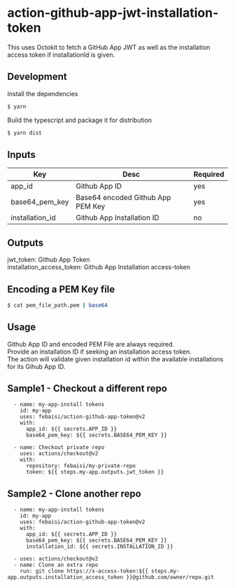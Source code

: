 # action-github-app-jwt-installation-token

This uses Octokit to fetch a GitHub App JWT as well as the installation access token if installationId is given.

## Development

Install the dependencies
```bash
$ yarn
```

Build the typescript and package it for distribution
```bash
$ yarn dist
```

## Inputs
| Key | Desc | Required |
| ------ | ------ | ------ |
| app_id | Github App ID | yes |
| base64_pem_key | Base64 encoded Github App PEM Key | yes |
| installation_id | Github App Installation ID | no |

## Outputs
jwt_token: Github App Token <br/>
installation_access_token: Github App Installation access-token <br/>

## Encoding a PEM Key file
```sh
$ cat pem_file_path.pem | base64
```

## Usage
Github App ID and encoded PEM File are always required. <br/>
Provide an installation ID if seeking an installation access token.<br>
The action will validate given installation id within the available installations for its Gihub App ID.

## Sample1 - Checkout a different repo
```
  - name: my-app-install tokens
    id: my-app
    uses: febaisi/action-github-app-token@v2
    with:
      app_id: ${{ secrets.APP_ID }}
      base64_pem_key: ${{ secrets.BASE64_PEM_KEY }}

  - name: Checkout private repo
    uses: actions/checkout@v2
    with:
      repository: febaisi/my-private-repo
      token: ${{ steps.my-app.outputs.jwt_token }}
```

## Sample2 - Clone another repo
```
  - name: my-app-install tokens
    id: my-app
    uses: febaisi/action-github-app-token@v2
    with:
      app_id: ${{ secrets.APP_ID }}
      base64_pem_key: ${{ secrets.BASE64_PEM_KEY }}
      installation_id: ${{ secrets.INSTALLATION_ID }}

  - uses: actions/checkout@v2
  - name: Clone an extra repo
    run: git clone https://x-access-token:${{ steps.my-app.outputs.installation_access_token }}@github.com/owner/repo.git

```


